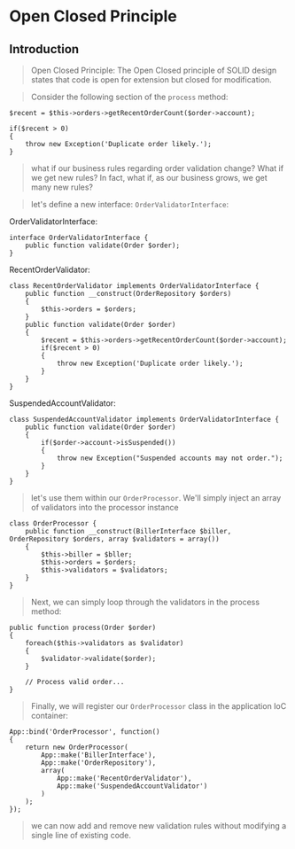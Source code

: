 # Open Closed Principle #

## Introduction ##

> Open Closed Principle: The Open Closed principle of SOLID design states that code is open for extension but closed for modification.

> Consider the following section of the `process` method:

    $recent = $this->orders->getRecentOrderCount($order->account);

    if($recent > 0)
    {
        throw new Exception('Duplicate order likely.');
    }

> what if our business rules regarding order validation change? What if we get new rules? In fact, what if, as our business grows, we get many new rules?

> let's define a new interface: `OrderValidatorInterface`:

OrderValidatorInterface:

    interface OrderValidatorInterface {
        public function validate(Order $order);
    }


RecentOrderValidator:

    class RecentOrderValidator implements OrderValidatorInterface {
        public function __construct(OrderRepository $orders)
        {
            $this->orders = $orders;
        }
        public function validate(Order $order)
        {
            $recent = $this->orders->getRecentOrderCount($order->account);
            if($recent > 0)
            {
                throw new Exception('Duplicate order likely.');
            }
        }
    }

SuspendedAccountValidator:

    class SuspendedAccountValidator implements OrderValidatorInterface {
        public function validate(Order $order)
        {
            if($order->account->isSuspended())
            {
                throw new Exception("Suspended accounts may not order.");
            }
        }
    }

> let's use them within our `OrderProcessor`. We'll simply inject an array of validators into the processor instance

    class OrderProcessor {
        public function __construct(BillerInterface $biller, OrderRepository $orders, array $validators = array())
        {
            $this->biller = $bller;
            $this->orders = $orders;
            $this->validators = $validators;
        }
    }

> Next, we can simply loop through the validators in the process method:

    public function process(Order $order)
    {
        foreach($this->validators as $validator)
        {
            $validator->validate($order);
        }

        // Process valid order...
    }

> Finally, we will register our `OrderProcessor` class in the application IoC container:

    App::bind('OrderProcessor', function()
    {
        return new OrderProcessor(
            App::make('BillerInterface'),
            App::make('OrderRepository'),
            array(
                App::make('RecentOrderValidator'),
                App::make('SuspendedAccountValidator')
            )
        );
    });

> we can now add and remove new validation rules without modifying a single line of existing code.
